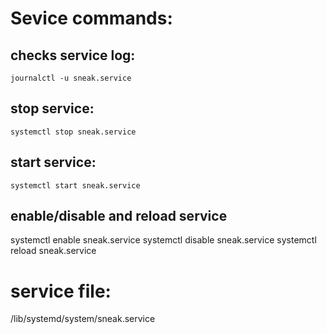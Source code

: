 # Sevice commands:
## checks service log:
`journalctl -u sneak.service`

## stop service:
`systemctl stop sneak.service`

## start service:
`systemctl start sneak.service`

## enable/disable and reload service
systemctl enable sneak.service
systemctl disable sneak.service
systemctl reload sneak.service

# service file:
/lib/systemd/system/sneak.service
